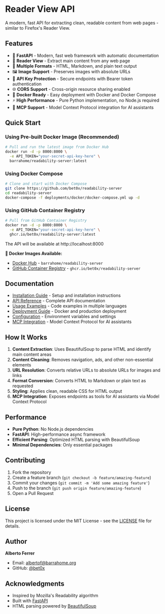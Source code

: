 # Reader View API

A modern, fast API for extracting clean, readable content from web pages - similar to Firefox's Reader View.

## Features

- 🚀 **FastAPI** - Modern, fast web framework with automatic documentation
- 📖 **Reader View** - Extract main content from any web page
- 🎨 **Multiple Formats** - HTML, Markdown, and plain text output
- 🖼️ **Image Support** - Preserves images with absolute URLs
- 🔐 **API Key Protection** - Secure endpoints with Bearer token authentication
- 🌐 **CORS Support** - Cross-origin resource sharing enabled
- 🐳 **Docker Ready** - Easy deployment with Docker and Docker Compose
- ⚡ **High Performance** - Pure Python implementation, no Node.js required
- 🤖 **MCP Support** - Model Context Protocol integration for AI assistants

## Quick Start

### Using Pre-built Docker Image (Recommended)

```bash
# Pull and run the latest image from Docker Hub
docker run -d -p 8000:8000 \
  -e API_TOKEN="your-secret-api-key-here" \
  barrahome/readability-server:latest
```

### Using Docker Compose

```bash
# Clone and start with Docker Compose
git clone https://github.com/bet0x/readability-server
cd readability-server
docker-compose -f deployments/docker/docker-compose.yml up -d
```

### Using GitHub Container Registry

```bash
# Pull from GitHub Container Registry
docker run -d -p 8000:8000 \
  -e API_TOKEN="your-secret-api-key-here" \
  ghcr.io/bet0x/readability-server:latest
```

The API will be available at http://localhost:8000

**🐳 Docker Images Available:**
- [Docker Hub](https://hub.docker.com/r/barrahome/readability-server) - `barrahome/readability-server`
- [GitHub Container Registry](https://github.com/bet0x/readability-server/pkgs/container/readability-server) - `ghcr.io/bet0x/readability-server`

## Documentation

- [Installation Guide](docs/installation.md) - Setup and installation instructions
- [API Reference](docs/api-reference.md) - Complete API documentation
- [Usage Examples](docs/usage-examples.md) - Code examples in multiple languages
- [Deployment Guide](docs/deployment.md) - Docker and production deployment
- [Configuration](docs/configuration.md) - Environment variables and settings
- [MCP Integration](docs/mcp-integration.md) - Model Context Protocol for AI assistants

## How It Works

1. **Content Extraction**: Uses BeautifulSoup to parse HTML and identify main content areas
2. **Content Cleaning**: Removes navigation, ads, and other non-essential elements
3. **URL Resolution**: Converts relative URLs to absolute URLs for images and links
4. **Format Conversion**: Converts HTML to Markdown or plain text as requested
5. **Styling**: Applies clean, readable CSS for HTML output
6. **MCP Integration**: Exposes endpoints as tools for AI assistants via Model Context Protocol

## Performance

- **Pure Python**: No Node.js dependencies
- **FastAPI**: High-performance async framework
- **Efficient Parsing**: Optimized HTML parsing with BeautifulSoup
- **Minimal Dependencies**: Only essential packages

## Contributing

1. Fork the repository
2. Create a feature branch (`git checkout -b feature/amazing-feature`)
3. Commit your changes (`git commit -m 'Add some amazing feature'`)
4. Push to the branch (`git push origin feature/amazing-feature`)
5. Open a Pull Request

## License

This project is licensed under the MIT License - see the [LICENSE](LICENSE) file for details.

## Author

**Alberto Ferrer**
- Email: albertof@barrahome.org
- GitHub: [@bet0x](https://github.com/bet0x)

## Acknowledgments

- Inspired by Mozilla's Readability algorithm
- Built with [FastAPI](https://fastapi.tiangolo.com/)
- HTML parsing powered by [BeautifulSoup](https://www.crummy.com/software/BeautifulSoup/)